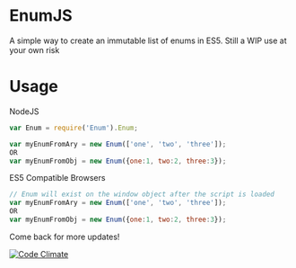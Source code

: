 EnumJS
======
A simple way to create an immutable list of enums in ES5.
Still a WIP use at your own risk

Usage
======
NodeJS
```javascript
var Enum = require('Enum').Enum;

var myEnumFromAry = new Enum(['one', 'two', 'three']);
OR
var myEnumFromObj = new Enum({one:1, two:2, three:3});
```

ES5 Compatible Browsers
```javascript
// Enum will exist on the window object after the script is loaded
var myEnumFromAry = new Enum(['one', 'two', 'three']);
OR
var myEnumFromObj = new Enum({one:1, two:2, three:3});
```

Come back for more updates!


[![Code Climate](https://codeclimate.com/github/Ashwell/EnumJS.png)](https://codeclimate.com/github/Ashwell/EnumJS)
